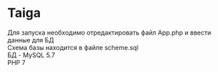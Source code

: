 # Taiga
Для запуска необходимо отредактировать файл App.php и ввести данные для БД<br>
Схема базы находится в файле scheme.sql<br>
БД - MySQL 5.7<br>
PHP 7

